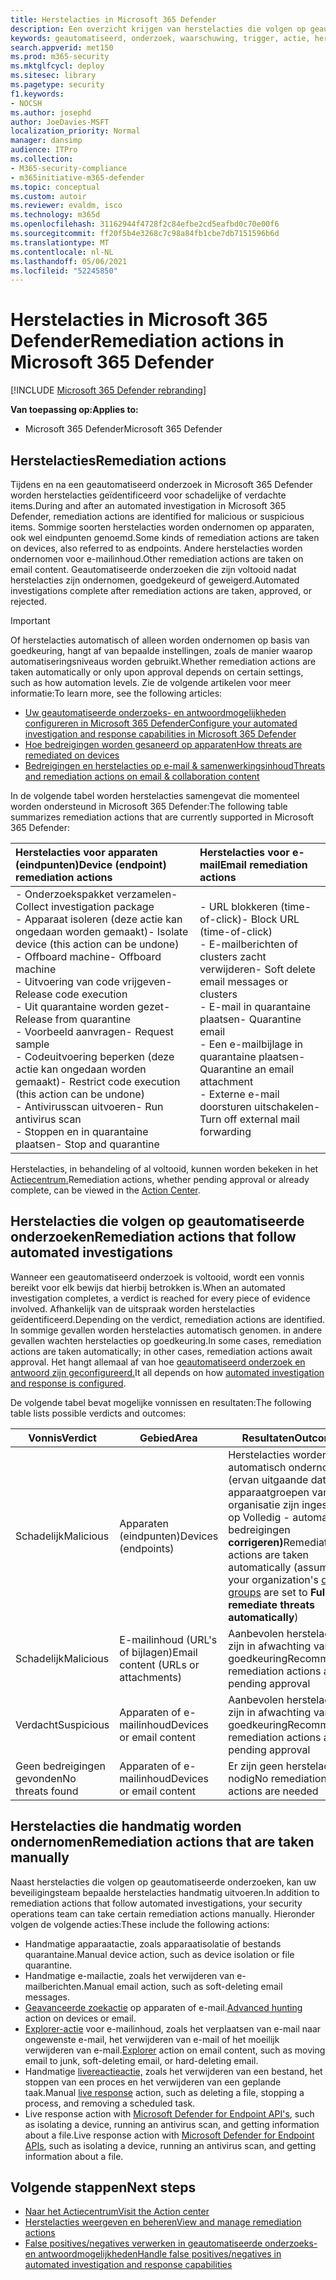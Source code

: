 ```yaml
---
title: Herstelacties in Microsoft 365 Defender
description: Een overzicht krijgen van herstelacties die volgen op geautomatiseerde onderzoeken in Microsoft 365 Defender
keywords: geautomatiseerd, onderzoek, waarschuwing, trigger, actie, herstel
search.appverid: met150
ms.prod: m365-security
ms.mktglfcycl: deploy
ms.sitesec: library
ms.pagetype: security
f1.keywords:
- NOCSH
ms.author: josephd
author: JoeDavies-MSFT
localization_priority: Normal
manager: dansimp
audience: ITPro
ms.collection:
- M365-security-compliance
- m365initiative-m365-defender
ms.topic: conceptual
ms.custom: autoir
ms.reviewer: evaldm, isco
ms.technology: m365d
ms.openlocfilehash: 31162944f4728f2c84efbe2cd5eafbd0c70e00f6
ms.sourcegitcommit: ff20f5b4e3268c7c98a84fb1cbe7db7151596b6d
ms.translationtype: MT
ms.contentlocale: nl-NL
ms.lasthandoff: 05/06/2021
ms.locfileid: "52245850"
---
```

# <a name="remediation-actions-in-microsoft-365-defender"></a><span data-ttu-id="5d618-104">Herstelacties in Microsoft 365 Defender</span><span class="sxs-lookup"><span data-stu-id="5d618-104">Remediation actions in Microsoft 365 Defender</span></span>

[!INCLUDE [Microsoft 365 Defender rebranding](../includes/microsoft-defender.md)]


<span data-ttu-id="5d618-105">**Van toepassing op:**</span><span class="sxs-lookup"><span data-stu-id="5d618-105">**Applies to:**</span></span>
- <span data-ttu-id="5d618-106">Microsoft 365 Defender</span><span class="sxs-lookup"><span data-stu-id="5d618-106">Microsoft 365 Defender</span></span>

## <a name="remediation-actions"></a><span data-ttu-id="5d618-107">Herstelacties</span><span class="sxs-lookup"><span data-stu-id="5d618-107">Remediation actions</span></span>

<span data-ttu-id="5d618-108">Tijdens en na een geautomatiseerd onderzoek in Microsoft 365 Defender worden herstelacties geïdentificeerd voor schadelijke of verdachte items.</span><span class="sxs-lookup"><span data-stu-id="5d618-108">During and after an automated investigation in Microsoft 365 Defender, remediation actions are identified for malicious or suspicious items.</span></span> <span data-ttu-id="5d618-109">Sommige soorten herstelacties worden ondernomen op apparaten, ook wel eindpunten genoemd.</span><span class="sxs-lookup"><span data-stu-id="5d618-109">Some kinds of remediation actions are taken on devices, also referred to as endpoints.</span></span> <span data-ttu-id="5d618-110">Andere herstelacties worden ondernomen voor e-mailinhoud.</span><span class="sxs-lookup"><span data-stu-id="5d618-110">Other remediation actions are taken on email content.</span></span> <span data-ttu-id="5d618-111">Geautomatiseerde onderzoeken die zijn voltooid nadat herstelacties zijn ondernomen, goedgekeurd of geweigerd.</span><span class="sxs-lookup"><span data-stu-id="5d618-111">Automated investigations complete after remediation actions are taken, approved, or rejected.</span></span>

> [!IMPORTANT]
> <span data-ttu-id="5d618-112">Of herstelacties automatisch of alleen worden ondernomen op basis van goedkeuring, hangt af van bepaalde instellingen, zoals de manier waarop automatiseringsniveaus worden gebruikt.</span><span class="sxs-lookup"><span data-stu-id="5d618-112">Whether remediation actions are taken automatically or only upon approval depends on certain settings, such as how automation levels.</span></span> <span data-ttu-id="5d618-113">Zie de volgende artikelen voor meer informatie:</span><span class="sxs-lookup"><span data-stu-id="5d618-113">To learn more, see the following articles:</span></span>
> - [<span data-ttu-id="5d618-114">Uw geautomatiseerde onderzoeks- en antwoordmogelijkheden configureren in Microsoft 365 Defender</span><span class="sxs-lookup"><span data-stu-id="5d618-114">Configure your automated investigation and response capabilities in Microsoft 365 Defender</span></span>](m365d-configure-auto-investigation-response.md)
> - [<span data-ttu-id="5d618-115">Hoe bedreigingen worden gesaneerd op apparaten</span><span class="sxs-lookup"><span data-stu-id="5d618-115">How threats are remediated on devices</span></span>](../defender-endpoint/automated-investigations.md)
> - [<span data-ttu-id="5d618-116">Bedreigingen en herstelacties op e-mail & samenwerkingsinhoud</span><span class="sxs-lookup"><span data-stu-id="5d618-116">Threats and remediation actions on email & collaboration content</span></span>](../office-365-security/air-remediation-actions.md#threats-and-remediation-actions)

<span data-ttu-id="5d618-117">In de volgende tabel worden herstelacties samengevat die momenteel worden ondersteund in Microsoft 365 Defender:</span><span class="sxs-lookup"><span data-stu-id="5d618-117">The following table summarizes remediation actions that are currently supported in Microsoft 365 Defender:</span></span> 

|<span data-ttu-id="5d618-118">Herstelacties voor apparaten (eindpunten)</span><span class="sxs-lookup"><span data-stu-id="5d618-118">Device (endpoint) remediation actions</span></span>  |<span data-ttu-id="5d618-119">Herstelacties voor e-mail</span><span class="sxs-lookup"><span data-stu-id="5d618-119">Email remediation actions</span></span>  |
|:---------|:---------|
|<span data-ttu-id="5d618-120">- Onderzoekspakket verzamelen</span><span class="sxs-lookup"><span data-stu-id="5d618-120">- Collect investigation package</span></span> <br/><span data-ttu-id="5d618-121">- Apparaat isoleren (deze actie kan ongedaan worden gemaakt)</span><span class="sxs-lookup"><span data-stu-id="5d618-121">- Isolate device (this action can be undone)</span></span><br/><span data-ttu-id="5d618-122">- Offboard machine</span><span class="sxs-lookup"><span data-stu-id="5d618-122">- Offboard machine</span></span> <br/><span data-ttu-id="5d618-123">- Uitvoering van code vrijgeven</span><span class="sxs-lookup"><span data-stu-id="5d618-123">- Release code execution</span></span> <br/><span data-ttu-id="5d618-124">- Uit quarantaine worden gezet</span><span class="sxs-lookup"><span data-stu-id="5d618-124">- Release from quarantine</span></span> <br/><span data-ttu-id="5d618-125">- Voorbeeld aanvragen</span><span class="sxs-lookup"><span data-stu-id="5d618-125">- Request sample</span></span> <br/><span data-ttu-id="5d618-126">- Codeuitvoering beperken (deze actie kan ongedaan worden gemaakt)</span><span class="sxs-lookup"><span data-stu-id="5d618-126">- Restrict code execution (this action can be undone)</span></span> <br/><span data-ttu-id="5d618-127">- Antivirusscan uitvoeren</span><span class="sxs-lookup"><span data-stu-id="5d618-127">- Run antivirus scan</span></span> <br/><span data-ttu-id="5d618-128">- Stoppen en in quarantaine plaatsen</span><span class="sxs-lookup"><span data-stu-id="5d618-128">- Stop and quarantine</span></span>      |<span data-ttu-id="5d618-129">- URL blokkeren (time-of-click)</span><span class="sxs-lookup"><span data-stu-id="5d618-129">- Block URL (time-of-click)</span></span><br/><span data-ttu-id="5d618-130">- E-mailberichten of clusters zacht verwijderen</span><span class="sxs-lookup"><span data-stu-id="5d618-130">- Soft delete email messages or clusters</span></span><br/><span data-ttu-id="5d618-131">- E-mail in quarantaine plaatsen</span><span class="sxs-lookup"><span data-stu-id="5d618-131">- Quarantine email</span></span><br/><span data-ttu-id="5d618-132">- Een e-mailbijlage in quarantaine plaatsen</span><span class="sxs-lookup"><span data-stu-id="5d618-132">- Quarantine an email attachment</span></span><br/><span data-ttu-id="5d618-133">- Externe e-mail doorsturen uitschakelen</span><span class="sxs-lookup"><span data-stu-id="5d618-133">- Turn off external mail forwarding</span></span>          |

<span data-ttu-id="5d618-134">Herstelacties, in behandeling of al voltooid, kunnen worden bekeken in het [Actiecentrum.](m365d-action-center.md)</span><span class="sxs-lookup"><span data-stu-id="5d618-134">Remediation actions, whether pending approval or already complete, can be viewed in the [Action Center](m365d-action-center.md).</span></span>

## <a name="remediation-actions-that-follow-automated-investigations"></a><span data-ttu-id="5d618-135">Herstelacties die volgen op geautomatiseerde onderzoeken</span><span class="sxs-lookup"><span data-stu-id="5d618-135">Remediation actions that follow automated investigations</span></span>

<span data-ttu-id="5d618-136">Wanneer een geautomatiseerd onderzoek is voltooid, wordt een vonnis bereikt voor elk bewijs dat hierbij betrokken is.</span><span class="sxs-lookup"><span data-stu-id="5d618-136">When an automated investigation completes, a verdict is reached for every piece of evidence involved.</span></span> <span data-ttu-id="5d618-137">Afhankelijk van de uitspraak worden herstelacties geïdentificeerd.</span><span class="sxs-lookup"><span data-stu-id="5d618-137">Depending on the verdict, remediation actions are identified.</span></span> <span data-ttu-id="5d618-138">In sommige gevallen worden herstelacties automatisch genomen. in andere gevallen wachten herstelacties op goedkeuring.</span><span class="sxs-lookup"><span data-stu-id="5d618-138">In some cases, remediation actions are taken automatically; in other cases, remediation actions await approval.</span></span> <span data-ttu-id="5d618-139">Het hangt allemaal af van hoe [geautomatiseerd onderzoek en antwoord zijn geconfigureerd.](m365d-configure-auto-investigation-response.md)</span><span class="sxs-lookup"><span data-stu-id="5d618-139">It all depends on how [automated investigation and response is configured](m365d-configure-auto-investigation-response.md).</span></span>

<span data-ttu-id="5d618-140">De volgende tabel bevat mogelijke vonnissen en resultaten:</span><span class="sxs-lookup"><span data-stu-id="5d618-140">The following table lists possible verdicts and outcomes:</span></span>

| <span data-ttu-id="5d618-141">Vonnis</span><span class="sxs-lookup"><span data-stu-id="5d618-141">Verdict</span></span>    | <span data-ttu-id="5d618-142">Gebied</span><span class="sxs-lookup"><span data-stu-id="5d618-142">Area</span></span>    | <span data-ttu-id="5d618-143">Resultaten</span><span class="sxs-lookup"><span data-stu-id="5d618-143">Outcomes</span></span>|
|------|------|------|
| <span data-ttu-id="5d618-144">Schadelijk</span><span class="sxs-lookup"><span data-stu-id="5d618-144">Malicious</span></span>    | <span data-ttu-id="5d618-145">Apparaten (eindpunten)</span><span class="sxs-lookup"><span data-stu-id="5d618-145">Devices (endpoints)</span></span>    | <span data-ttu-id="5d618-146">Herstelacties worden automatisch ondernomen (ervan uitgaande [](m365d-configure-auto-investigation-response.md#review-or-change-the-automation-level-for-device-groups) dat de apparaatgroepen van uw organisatie zijn ingesteld op Volledig - automatisch bedreigingen **corrigeren)**</span><span class="sxs-lookup"><span data-stu-id="5d618-146">Remediation actions are taken automatically (assuming your organization's [device groups](m365d-configure-auto-investigation-response.md#review-or-change-the-automation-level-for-device-groups) are set to **Full - remediate threats automatically**)</span></span>|
| <span data-ttu-id="5d618-147">Schadelijk</span><span class="sxs-lookup"><span data-stu-id="5d618-147">Malicious</span></span>    | <span data-ttu-id="5d618-148">E-mailinhoud (URL's of bijlagen)</span><span class="sxs-lookup"><span data-stu-id="5d618-148">Email content (URLs or attachments)</span></span> | <span data-ttu-id="5d618-149">Aanbevolen herstelacties zijn in afwachting van goedkeuring</span><span class="sxs-lookup"><span data-stu-id="5d618-149">Recommended remediation actions are pending approval</span></span>|
| <span data-ttu-id="5d618-150">Verdacht</span><span class="sxs-lookup"><span data-stu-id="5d618-150">Suspicious</span></span>    | <span data-ttu-id="5d618-151">Apparaten of e-mailinhoud</span><span class="sxs-lookup"><span data-stu-id="5d618-151">Devices or email content</span></span> | <span data-ttu-id="5d618-152">Aanbevolen herstelacties zijn in afwachting van goedkeuring</span><span class="sxs-lookup"><span data-stu-id="5d618-152">Recommended remediation actions are pending approval</span></span>|
| <span data-ttu-id="5d618-153">Geen bedreigingen gevonden</span><span class="sxs-lookup"><span data-stu-id="5d618-153">No threats found</span></span>    | <span data-ttu-id="5d618-154">Apparaten of e-mailinhoud</span><span class="sxs-lookup"><span data-stu-id="5d618-154">Devices or email content</span></span>    | <span data-ttu-id="5d618-155">Er zijn geen herstelacties nodig</span><span class="sxs-lookup"><span data-stu-id="5d618-155">No remediation actions are needed</span></span>|


## <a name="remediation-actions-that-are-taken-manually"></a><span data-ttu-id="5d618-156">Herstelacties die handmatig worden ondernomen</span><span class="sxs-lookup"><span data-stu-id="5d618-156">Remediation actions that are taken manually</span></span>

<span data-ttu-id="5d618-157">Naast herstelacties die volgen op geautomatiseerde onderzoeken, kan uw beveiligingsteam bepaalde herstelacties handmatig uitvoeren.</span><span class="sxs-lookup"><span data-stu-id="5d618-157">In addition to remediation actions that follow automated investigations, your security operations team can take certain remediation actions manually.</span></span> <span data-ttu-id="5d618-158">Hieronder volgen de volgende acties:</span><span class="sxs-lookup"><span data-stu-id="5d618-158">These include the following actions:</span></span>

- <span data-ttu-id="5d618-159">Handmatige apparaatactie, zoals apparaatisolatie of bestands quarantaine.</span><span class="sxs-lookup"><span data-stu-id="5d618-159">Manual device action, such as device isolation or file quarantine.</span></span>
- <span data-ttu-id="5d618-160">Handmatige e-mailactie, zoals het verwijderen van e-mailberichten.</span><span class="sxs-lookup"><span data-stu-id="5d618-160">Manual email action, such as soft-deleting email messages.</span></span> 
- <span data-ttu-id="5d618-161">[Geavanceerde zoekactie](../defender-endpoint/advanced-hunting-overview.md) op apparaten of e-mail.</span><span class="sxs-lookup"><span data-stu-id="5d618-161">[Advanced hunting](../defender-endpoint/advanced-hunting-overview.md) action on devices or email.</span></span>
- <span data-ttu-id="5d618-162">[Explorer-actie](../office-365-security/threat-explorer.md) voor e-mailinhoud, zoals het verplaatsen van e-mail naar ongewenste e-mail, het verwijderen van e-mail of het moeilijk verwijderen van e-mail.</span><span class="sxs-lookup"><span data-stu-id="5d618-162">[Explorer](../office-365-security/threat-explorer.md) action on email content, such as moving email to junk, soft-deleting email, or hard-deleting email.</span></span>
- <span data-ttu-id="5d618-163">Handmatige [livereactieactie,](https://docs.microsoft.com/windows/security/threat-protection/microsoft-defender-atp/live-response) zoals het verwijderen van een bestand, het stoppen van een proces en het verwijderen van een geplande taak.</span><span class="sxs-lookup"><span data-stu-id="5d618-163">Manual [live response](https://docs.microsoft.com/windows/security/threat-protection/microsoft-defender-atp/live-response) action, such as deleting a file, stopping a process, and removing a scheduled task.</span></span>
- <span data-ttu-id="5d618-164">Live response action with [Microsoft Defender for Endpoint API's](../defender-endpoint/management-apis.md#microsoft-defender-for-endpoint-apis), such as isolating a device, running an antivirus scan, and getting information about a file.</span><span class="sxs-lookup"><span data-stu-id="5d618-164">Live response action with [Microsoft Defender for Endpoint APIs](../defender-endpoint/management-apis.md#microsoft-defender-for-endpoint-apis), such as isolating a device, running an antivirus scan, and getting information about a file.</span></span> 

## <a name="next-steps"></a><span data-ttu-id="5d618-165">Volgende stappen</span><span class="sxs-lookup"><span data-stu-id="5d618-165">Next steps</span></span>

- [<span data-ttu-id="5d618-166">Naar het Actiecentrum</span><span class="sxs-lookup"><span data-stu-id="5d618-166">Visit the Action center</span></span>](m365d-action-center.md)
- [<span data-ttu-id="5d618-167">Herstelacties weergeven en beheren</span><span class="sxs-lookup"><span data-stu-id="5d618-167">View and manage remediation actions</span></span>]( m365d-autoir-actions.md)
- [<span data-ttu-id="5d618-168">False positives/negatives verwerken in geautomatiseerde onderzoeks- en antwoordmogelijkheden</span><span class="sxs-lookup"><span data-stu-id="5d618-168">Handle false positives/negatives in automated investigation and response capabilities</span></span>](m365d-autoir-report-false-positives-negatives.md)
